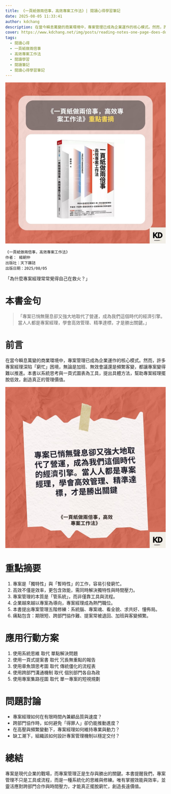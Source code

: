 ```yaml
---
title: 《一頁紙做兩倍事，高效專案工作法》| 閱讀心得學習筆記
date: 2025-08-05 11:33:41
author: kdchang
description: 在當今瞬息萬變的商業環境中，專案管理已成為企業運作的核心模式。然而，許多專案經理深陷「窮忙」困境，無論是加班、無效會議還是頻繁客變，都讓專案變得難以推進。本書以系統思考與一頁式圖表為工具，提出具體方法，幫助專案經理擺脫低效，創造真正的管理價值。
cover: https://www.kdchang.net/img/posts/reading-notes-one-page-does-double-the-work-efficient-project-management-method-1.jpg
tags:
  - 閱讀心得
  - 一頁紙做兩倍事
  - 高效專案工作法
  - 閱讀學習
  - 閱讀筆記
  - 閱讀心得學習筆記
---
```


![](img/posts/reading-notes-one-page-does-double-the-work-efficient-project-management-method-1.jpg)

```
《一頁紙做兩倍事，高效專案工作法》
作者： 楊朝仲
出版社：天下雜誌
出版日期：2025/08/05
```

「為什麼專案經理常常覺得自己在救火？」

# 本書金句

> 「專案已悄無聲息卻又強大地取代了營運，成為我們這個時代的經濟引擎。當人人都是專案經理，學會高效管理、精準達標，才是勝出關鍵。」

# 前言

在當今瞬息萬變的商業環境中，專案管理已成為企業運作的核心模式。然而，許多專案經理深陷「窮忙」困境，無論是加班、無效會議還是頻繁客變，都讓專案變得難以推進。本書以系統思考與一頁式圖表為工具，提出具體方法，幫助專案經理擺脫低效，創造真正的管理價值。

![](img/posts/reading-notes-one-page-does-double-the-work-efficient-project-management-method-2.jpg)

# 重點摘要

1. 專案是「獨特性」與「暫時性」的工作，容易引發窮忙。
2. 高效不僅是效率，更包含效能，需同時解決獨特性與時間壓力。
3. 專案管理的本質是「管系統」，而非僅靠工具與流程。
4. 企業越來越以專案為導向，專案經理成為熱門職位。
5. 本書提出專案管理五階修練：系統腦、專案魂、看全貌、求共好、懂佈局。
6. 痛點包含：期限短、跨部門協作難、提案常被退回、加班與客變頻繁。

# 應用行動方案

1. 使用系統思維 取代 單點解決問題
2. 使用一頁式提案書 取代 冗長無重點的報告
3. 使用章魚頭思考圖 取代 傳統僵化的流程表
4. 使用跨部門溝通機制 取代 個別部門各自為政
5. 使用專案集路徑圖 取代 單一專案的短視規劃

# 問題討論

- 專案經理如何在有限時間內兼顧品質與速度？
- 跨部門協作時，如何避免「得罪人」卻仍能推動進度？
- 在高壓與頻繁變動下，專案經理如何維持專業與動力？
- 缺工潮下，組織該如何設計專案管理機制以穩定交付？

# 總結

專案是現代企業的戰場，而專案管理正是生存與勝出的關鍵。本書提醒我們，專案管理不只是工具或流程，而是一種系統化的思維與修練。唯有掌握效能與效率，並靈活應對跨部門合作與時間壓力，才能真正擺脫窮忙，創造長遠價值。
